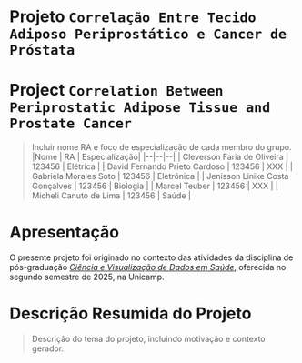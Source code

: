 # Projeto `Correlação Entre Tecido Adiposo Periprostático e Cancer de Próstata`
# Project `Correlation Between Periprostatic Adipose Tissue and Prostate Cancer`

> Incluir nome RA e foco de especialização de cada membro do grupo.
> |Nome  | RA | Especialização|
> |--|--|--|
> | Cleverson Faria de Oliveira  | 123456  | Elétrica |
> | David Fernando Prieto Cardoso | 123456 | XXX |
> | Gabriela Morales Soto  | 123456  | Eletrônica |
> | Jenisson Linike Costa Gonçalves | 123456 | Biologia |
> | Marcel Teuber  | 123456  | XXX |
> | Micheli Canuto de Lima  | 123456  | Saúde |

# Apresentação

O presente projeto foi originado no contexto das atividades da disciplina de pós-graduação [*Ciência e Visualização de Dados em Saúde*](https://github.com/datasci4health), oferecida no segundo semestre de 2025, na Unicamp.

# Descrição Resumida do Projeto
> Descrição do tema do projeto, incluindo motivação e contexto gerador.
